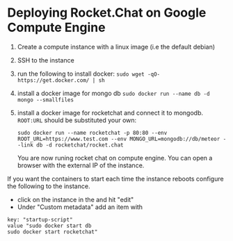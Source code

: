 # Deploying Rocket.Chat on Google Compute Engine

1. Create a compute instance with a linux image (i.e the default debian)
2. SSH to the instance
3. run the following to install docker: 
    `sudo wget -qO- https://get.docker.com/ | sh` 
4. install a docker image for mongo db
   `sudo docker run --name db -d mongo --smallfiles`
5. install a docker image for rocketchat and connect it to mongodb. `ROOT:URL` should be substituted your own:
   
   `sudo docker run --name rocketchat -p 80:80 --env ROOT_URL=https://www.test.com --env MONGO_URL=mongodb://db/meteor --link db -d rocketchat/rocket.chat`
   
   You are now runing rocket chat on compute engine. You can open a browser with the external IP of the instance.

If you want the containers to start each time the instance reboots configure the following to the instance.

* click on the instance in the and hit "edit"
* Under "Custom metadata" add an item with 
````
key: "startup-script"
value "sudo docker start db
sudo docker start rocketchat"
````

